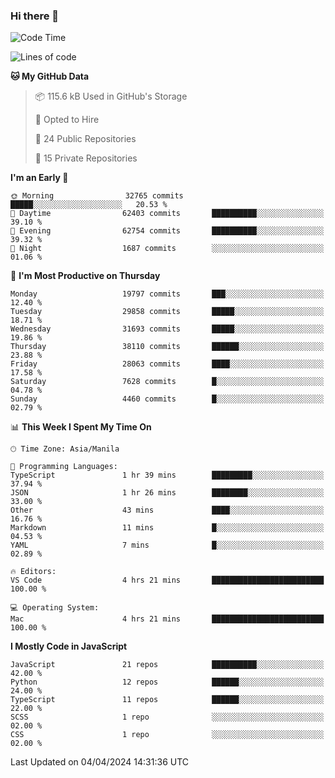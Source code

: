 ### Hi there 👋

<!--START_SECTION:waka-->
![Code Time](http://img.shields.io/badge/Code%20Time-633%20hrs-blue)

![Lines of code](https://img.shields.io/badge/From%20Hello%20World%20I%27ve%20Written-63.4%20million%20lines%20of%20code-blue)

**🐱 My GitHub Data** 

> 📦 115.6 kB Used in GitHub's Storage 
 > 
> 💼 Opted to Hire
 > 
> 📜 24 Public Repositories 
 > 
> 🔑 15 Private Repositories 
 > 
**I'm an Early 🐤** 

```text
🌞 Morning                32765 commits       █████░░░░░░░░░░░░░░░░░░░░   20.53 % 
🌆 Daytime                62403 commits       ██████████░░░░░░░░░░░░░░░   39.10 % 
🌃 Evening                62754 commits       ██████████░░░░░░░░░░░░░░░   39.32 % 
🌙 Night                  1687 commits        ░░░░░░░░░░░░░░░░░░░░░░░░░   01.06 % 
```
📅 **I'm Most Productive on Thursday** 

```text
Monday                   19797 commits       ███░░░░░░░░░░░░░░░░░░░░░░   12.40 % 
Tuesday                  29858 commits       █████░░░░░░░░░░░░░░░░░░░░   18.71 % 
Wednesday                31693 commits       █████░░░░░░░░░░░░░░░░░░░░   19.86 % 
Thursday                 38110 commits       ██████░░░░░░░░░░░░░░░░░░░   23.88 % 
Friday                   28063 commits       ████░░░░░░░░░░░░░░░░░░░░░   17.58 % 
Saturday                 7628 commits        █░░░░░░░░░░░░░░░░░░░░░░░░   04.78 % 
Sunday                   4460 commits        █░░░░░░░░░░░░░░░░░░░░░░░░   02.79 % 
```


📊 **This Week I Spent My Time On** 

```text
🕑︎ Time Zone: Asia/Manila

💬 Programming Languages: 
TypeScript               1 hr 39 mins        █████████░░░░░░░░░░░░░░░░   37.94 % 
JSON                     1 hr 26 mins        ████████░░░░░░░░░░░░░░░░░   33.00 % 
Other                    43 mins             ████░░░░░░░░░░░░░░░░░░░░░   16.76 % 
Markdown                 11 mins             █░░░░░░░░░░░░░░░░░░░░░░░░   04.53 % 
YAML                     7 mins              █░░░░░░░░░░░░░░░░░░░░░░░░   02.89 % 

🔥 Editors: 
VS Code                  4 hrs 21 mins       █████████████████████████   100.00 % 

💻 Operating System: 
Mac                      4 hrs 21 mins       █████████████████████████   100.00 % 
```

**I Mostly Code in JavaScript** 

```text
JavaScript               21 repos            ██████████░░░░░░░░░░░░░░░   42.00 % 
Python                   12 repos            ██████░░░░░░░░░░░░░░░░░░░   24.00 % 
TypeScript               11 repos            ██████░░░░░░░░░░░░░░░░░░░   22.00 % 
SCSS                     1 repo              ░░░░░░░░░░░░░░░░░░░░░░░░░   02.00 % 
CSS                      1 repo              ░░░░░░░░░░░░░░░░░░░░░░░░░   02.00 % 
```




 Last Updated on 04/04/2024 14:31:36 UTC
<!--END_SECTION:waka-->
